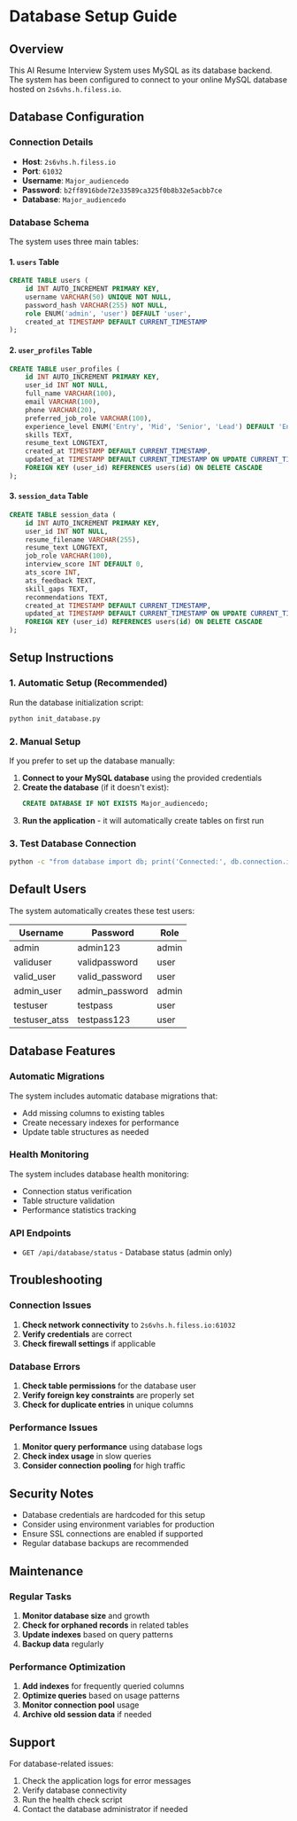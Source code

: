 # Database Setup Guide

## Overview
This AI Resume Interview System uses MySQL as its database backend. The system has been configured to connect to your online MySQL database hosted on `2s6vhs.h.filess.io`.

## Database Configuration

### Connection Details
- **Host**: `2s6vhs.h.filess.io`
- **Port**: `61032`
- **Username**: `Major_audiencedo`
- **Password**: `b2ff8916bde72e33589ca325f0b8b32e5acbb7ce`
- **Database**: `Major_audiencedo`

### Database Schema

The system uses three main tables:

#### 1. `users` Table
```sql
CREATE TABLE users (
    id INT AUTO_INCREMENT PRIMARY KEY,
    username VARCHAR(50) UNIQUE NOT NULL,
    password_hash VARCHAR(255) NOT NULL,
    role ENUM('admin', 'user') DEFAULT 'user',
    created_at TIMESTAMP DEFAULT CURRENT_TIMESTAMP
);
```

#### 2. `user_profiles` Table
```sql
CREATE TABLE user_profiles (
    id INT AUTO_INCREMENT PRIMARY KEY,
    user_id INT NOT NULL,
    full_name VARCHAR(100),
    email VARCHAR(100),
    phone VARCHAR(20),
    preferred_job_role VARCHAR(100),
    experience_level ENUM('Entry', 'Mid', 'Senior', 'Lead') DEFAULT 'Entry',
    skills TEXT,
    resume_text LONGTEXT,
    created_at TIMESTAMP DEFAULT CURRENT_TIMESTAMP,
    updated_at TIMESTAMP DEFAULT CURRENT_TIMESTAMP ON UPDATE CURRENT_TIMESTAMP,
    FOREIGN KEY (user_id) REFERENCES users(id) ON DELETE CASCADE
);
```

#### 3. `session_data` Table
```sql
CREATE TABLE session_data (
    id INT AUTO_INCREMENT PRIMARY KEY,
    user_id INT NOT NULL,
    resume_filename VARCHAR(255),
    resume_text LONGTEXT,
    job_role VARCHAR(100),
    interview_score INT DEFAULT 0,
    ats_score INT,
    ats_feedback TEXT,
    skill_gaps TEXT,
    recommendations TEXT,
    created_at TIMESTAMP DEFAULT CURRENT_TIMESTAMP,
    updated_at TIMESTAMP DEFAULT CURRENT_TIMESTAMP ON UPDATE CURRENT_TIMESTAMP,
    FOREIGN KEY (user_id) REFERENCES users(id) ON DELETE CASCADE
);
```

## Setup Instructions

### 1. Automatic Setup (Recommended)
Run the database initialization script:
```bash
python init_database.py
```

### 2. Manual Setup
If you prefer to set up the database manually:

1. **Connect to your MySQL database** using the provided credentials
2. **Create the database** (if it doesn't exist):
   ```sql
   CREATE DATABASE IF NOT EXISTS Major_audiencedo;
   ```
3. **Run the application** - it will automatically create tables on first run

### 3. Test Database Connection
```bash
python -c "from database import db; print('Connected:', db.connection.is_connected())"
```

## Default Users

The system automatically creates these test users:

| Username | Password | Role |
|----------|----------|------|
| admin | admin123 | admin |
| validuser | validpassword | user |
| valid_user | valid_password | user |
| admin_user | admin_password | admin |
| testuser | testpass | user |
| testuser_atss | testpass123 | user |

## Database Features

### Automatic Migrations
The system includes automatic database migrations that:
- Add missing columns to existing tables
- Create necessary indexes for performance
- Update table structures as needed

### Health Monitoring
The system includes database health monitoring:
- Connection status verification
- Table structure validation
- Performance statistics tracking

### API Endpoints
- `GET /api/database/status` - Database status (admin only)

## Troubleshooting

### Connection Issues
1. **Check network connectivity** to `2s6vhs.h.filess.io:61032`
2. **Verify credentials** are correct
3. **Check firewall settings** if applicable

### Database Errors
1. **Check table permissions** for the database user
2. **Verify foreign key constraints** are properly set
3. **Check for duplicate entries** in unique columns

### Performance Issues
1. **Monitor query performance** using database logs
2. **Check index usage** in slow queries
3. **Consider connection pooling** for high traffic

## Security Notes

- Database credentials are hardcoded for this setup
- Consider using environment variables for production
- Ensure SSL connections are enabled if supported
- Regular database backups are recommended

## Maintenance

### Regular Tasks
1. **Monitor database size** and growth
2. **Check for orphaned records** in related tables
3. **Update indexes** based on query patterns
4. **Backup data** regularly

### Performance Optimization
1. **Add indexes** for frequently queried columns
2. **Optimize queries** based on usage patterns
3. **Monitor connection pool** usage
4. **Archive old session data** if needed

## Support

For database-related issues:
1. Check the application logs for error messages
2. Verify database connectivity
3. Run the health check script
4. Contact the database administrator if needed
